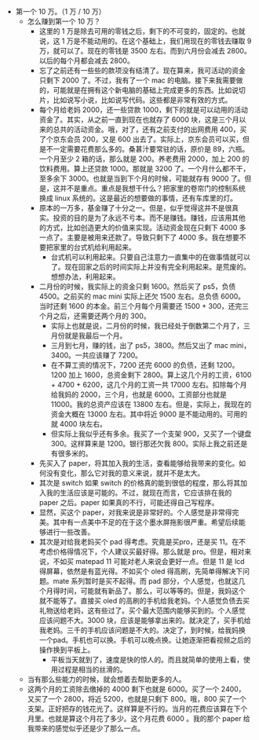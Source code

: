 - 第一个 10 万。（1 万 / 10 万）
	- 怎么赚到第一个 10 万？
		- 这里的 1 万是除去可用的零钱之后，剩下的不可变的，固定的。也就说，这 1 万是不能动用的。在这个基础上，我们用现在的零钱去赚取 9 万，就可以了。现在的零钱是 3500 左右。而到六月份会减去 2800。以后的每个月都会减去 2800。
		- 忘了之前还有一些些的款项没有结清了。现在算来，我可活动的资金只剩下 2000 了。不过，我有了一个 mac 的电脑。接下来我需要做的，可能就是在拥有这个新电脑的基础上完成更多的东西。比如说切片，比如说写小说，比如说写代码。这些都是非常有效的方式。
		- 每个月给老妈 2000，还一些贷款 1000，剩下的就是可以动用的活动资金了。其实，从之前一直到现在也就存了 6000 块，这是三个月以来的总共的活动资金。哦，对了，还有之前支付的出网费用 400，买了个京东会员 200，又是 600 出去了。实际上，京东会员可以买，但是不一定需要花费那么多的。桑葚汁要常驻的话，原价是 89，六瓶。一个月至少 2 箱的话，那么就是 200。养老费用 2000，加上 200 的饮料费用。算上还贷款 1000。那就是 3200 了。一个月什么都不干，至多余下 3000。也就是当到下个月的时候，可能就存有 9000 了。但是，这并不是重点。重点是我想干什么？把家里的卷帘门的控制系统换成 linux 系统的。这是最近的想要做的事情，还有车库里的灯。
		- 原本的一万多，基金赚了十分之一。但是，似乎觉得这并不是很真实。投资的目的是为了永远不亏本。而不是赚钱。赚钱，应该用其他的方式，比如创造更大的价值来实现。活动资金现在只剩下 4000 多一点了。主要是被用来还款了。导致只剩下了 4000 多。我在想要不要把家里的台式机给利用起来。
			- 台式机可以利用起来。只要自己注意力一直集中的在做事情就可以了。现在回家之后的时间实际上并没有完全利用起来。是荒废的。想想办法，利用起来。
		- 二月份的时候，我实际上的资金只剩 1600。然后买了 ps5，负债 4500。之前买的 mac mini 实际上还欠 1500 左右。总负债 6000。当时还剩 1600 的本金。前三个月每个月需要还 1500 + 300，还完三个月之后，还需要还两个月的 300。
			- 实际上也就是说，二月份的时候，我已经处于倒数第二个月了，三月份就是我最后一个月。
			- 三月到七月，赚的钱，出了 ps5，3800。然后又出了 mac mini，3400。一共应该赚了 7200。
			- 在不算工资的情况下，7200 还完 6000 的负债，还剩 1200。1200 加上 1600，总资金剩下 2800。算上这几个月的工资，6100 + 4700 + 6200，这几个月的工资一共 17000 左右。扣除每个月给我妈的 2000，三个月，也就是 6000。工资部分也就是 11000。我的总资产应该在 13800 左右。但是，实际上，我现在的资金大概在 13000 左右。其中将近 9000 是不能动用的。可用的就 4000 块左右。
			- 但实际上我似乎还有多余。我买了一个支架 900，又买了一个键盘 300。这样算来是 1200。银行那还欠我 800。实际上我之前还是有很多米的。
		- 先买入了 paper，将其加入我的生活，查看能够给我带来的变化。如何没有变化，那么它对我的意义来说，就并不是太大。
		- 其次是 switch 如果 switch 的价格真的能到很低的程度，那么将其加入我的生活应该是可能的。不过，就现在而言，它应该排在我的 paper 之后。paper 如果真的不行，可能还得自己写程序。
		- 显然，买这个 paper，对我来说是非常好的。个人感觉是非常得完美。其中有一点美中不足的在于这个墨水屏拖影很严重。希望后续能够进行一些改善。
		- 其次是对给我老妈买个 pad 得考虑。究竟是买pro，还是买 11。在不考虑价格得情况下，个人建议买最好得。那么就是 pro。但是，相对来说，不如买 matepad 11 可能对老人来说会更好一点。但是 11 是 lcd 得屏幕，依然是有蓝光得。不如买个 oled 得高刷，先简单得解决下问题。mate 系列暂时是买不起得。而 pad 部分，个人感觉，也就这几个月得时间，可能就有新品了。那么，可以等等的。但是，我妈这个就不能等了。直接买 oled 的高刷的手机给我老妈。个人感觉负债去买礼物送给老妈，这有些过了。买个最大范围内能够买到的。个人感觉应该问题不大。3000 块，应该是能够拿出来的。就决定了，买手机给我老妈。三千的手机应该问题是不大的。决定了，到时候，给我妈换一个pad。手机也可以换。手机可以晚点换。让她逐渐把看视频之后的操作换到平板上。
			- 平板当天就到了，速度是快的惊人的。而且就简单的使用上看，使用过程是相当的丝滑的。
	- 当有那么些能力的时候，就会想着去帮助更多的人。
	- 这两个月的工资除去缴掉的 4000 剩下也就是 6000。买了一个 2400，又买了一个 2800，将近 5200，也就是只剩下 800。哦，800 买了一个支架。正好把存的钱花光了。这样算是不行的。当月的花费应该算在下个月里。也就是算这个月花了多少。这个月花费 6000 。我的那个 paper 给我带来的感觉似乎还是少了那么一点。